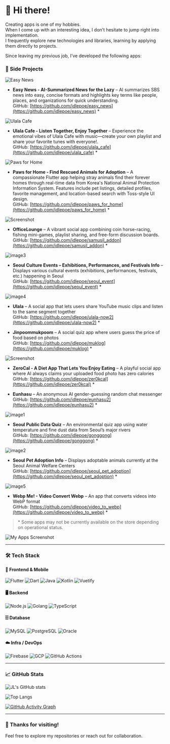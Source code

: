 # 👋 Hi there!

Creating apps is one of my hobbies.  
When I come up with an interesting idea, I don’t hesitate to jump right into implementation.  
I frequently explore new technologies and libraries, learning by applying them directly to projects.

Since leaving my previous job, I’ve developed the following apps:

### 📱 Side Projects

![Easy News](https://github.com/idlepoe/idlepoe/blob/main/0715111456227666.jpg?raw=true)
- **Easy News - AI-Summarized News for the Lazy** – AI summarizes SBS news into easy, concise formats and highlights key terms like people, places, and organizations for quick understanding.  
  GitHub: [https://github.com/idlepoe/easy_news](https://github.com/idlepoe/easy_news) *
  
![Ulala Cafe](https://github.com/idlepoe/idlepoe/blob/main/0706200936156720.jpg?raw=true)
- **Ulala Cafe - Listen Together, Enjoy Together** – Experience the emotional vibes of Ulala Cafe with music—create your own playlist and share your favorite tunes with everyone!.  
  GitHub: [https://github.com/idlepoe/ulala_cafe](https://github.com/idlepoe/ulala_cafe) *

![Paws for Home](https://github.com/idlepoe/idlepoe/blob/main/0708163300249569.jpg?raw=true)
- **Paws for Home - Find Rescued Animals for Adoption** – A compassionate Flutter app helping stray animals find their forever homes through real-time data from Korea's National Animal Protection Information System. Features include pet listings, detailed profiles, favorite management, and location-based search with Toss-style UI design.  
  GitHub: [https://github.com/idlepoe/paws_for_home](https://github.com/idlepoe/paws_for_home) *
  
![Screenshot](https://github.com/idlepoe/idlepoe/blob/main/062612493065799.jpg?raw=true)
- **OfficeLounge** – A vibrant social app combining coin horse-racing, fishing mini-games, playlist sharing, and free-form discussion boards.  
  GitHub: [https://github.com/idlepoe/samusil_addon](https://github.com/idlepoe/samusil_addon) *

![image3](https://github.com/idlepoe/idlepoe/blob/main/0628002630385000.jpg?raw=true)
- **Seoul Culture Events – Exhibitions, Performances, and Festivals Info** – Displays various cultural events (exhibitions, performances, festivals, etc.) happening in Seoul  
  GitHub: [https://github.com/idlepoe/seoul_event](https://github.com/idlepoe/seoul_event) *

![image4](https://github.com/idlepoe/idlepoe/blob/main/0619074355771630.jpg?raw=true)
- **Ulala** – A social app that lets users share YouTube music clips and listen to the same segment together  
  GitHub: [https://github.com/idlepoe/ulala-now2](https://github.com/idlepoe/ulala-now2) *

- **Jinpoommukpoom** – A social quiz app where users guess the price of food based on photos  
  GitHub: [https://github.com/idlepoe/muklog](https://github.com/idlepoe/muklog) *

![Screenshot](https://github.com/idlepoe/idlepoe/blob/main/0628020952288110.jpg?raw=true)
- **ZeroCal - A Diet App That Lets You Enjoy Eating** – A playful social app where AI always claims your uploaded food photo has zero calories  
  GitHub: [https://github.com/idlepoe/zer0kcal](https://github.com/idlepoe/zer0kcal) *

- **Eunhasu** – An anonymous AI gender-guessing random chat messenger  
  GitHub: [https://github.com/idlepoe/eunhasu2](https://github.com/idlepoe/eunhasu2) *

![image1](https://github.com/idlepoe/idlepoe/blob/main/0619074207796248.jpg?raw=true)
- **Seoul Public Data Quiz** – An environmental quiz app using water temperature and fine dust data from Seoul’s major rivers  
  GitHub: [https://github.com/idlepoe/gonggong](https://github.com/idlepoe/gonggong) *

![image2](https://github.com/idlepoe/idlepoe/blob/main/0619074251626233.jpg?raw=true)
- **Seoul Pet Adoption Info** – Displays adoptable animals currently at the Seoul Animal Welfare Centers  
  GitHub: [https://github.com/idlepoe/seoul_pet_adoption](https://github.com/idlepoe/seoul_pet_adoption) *

![image5](https://github.com/idlepoe/idlepoe/blob/main/0715202823453599.jpg?raw=true)
- **Webp Me! - Video Convert Webp** – An app that converts videos into WebP format  
  GitHub: [https://github.com/idlepoe/video_to_webp](https://github.com/idlepoe/video_to_webp) *

> \* Some apps may not be currently available on the store depending on operational status.

![My Apps Screenshot](https://github.com/idlepoe/idlepoe/blob/main/image.png?raw=true)

---

### 🛠 Tech Stack

#### 📱 Frontend & Mobile
![Flutter](https://img.shields.io/badge/Flutter-02569B?style=flat-square&logo=flutter&logoColor=white)
![Dart](https://img.shields.io/badge/Dart-0175C2?style=flat-square&logo=dart&logoColor=white)
![Java](https://img.shields.io/badge/Java-007396?style=flat-square&logo=java&logoColor=white)
![Kotlin](https://img.shields.io/badge/Kotlin-7F52FF?style=flat-square&logo=kotlin&logoColor=white)
![Vuetify](https://img.shields.io/badge/Vuetify-1867C0?style=flat-square&logo=vuetify&logoColor=white)

#### 🖥 Backend
![Node.js](https://img.shields.io/badge/Node.js-339933?style=flat-square&logo=nodedotjs&logoColor=white)
![Golang](https://img.shields.io/badge/Go-00ADD8?style=flat-square&logo=go&logoColor=white)
![TypeScript](https://img.shields.io/badge/TypeScript-3178C6?style=flat-square&logo=typescript&logoColor=white)

#### 🗄 Database
![MySQL](https://img.shields.io/badge/MySQL-4479A1?style=flat-square&logo=mysql&logoColor=white)
![PostgreSQL](https://img.shields.io/badge/PostgreSQL-4169E1?style=flat-square&logo=postgresql&logoColor=white)
![Oracle](https://img.shields.io/badge/OracleDB-F80000?style=flat-square&logo=oracle&logoColor=white)

#### ☁️ Infra / DevOps
![Firebase](https://img.shields.io/badge/Firebase-FFCA28?style=flat-square&logo=firebase&logoColor=black)
![GCP](https://img.shields.io/badge/Google_Cloud-4285F4?style=flat-square&logo=googlecloud&logoColor=white)
![GitHub Actions](https://img.shields.io/badge/GitHub_Actions-2088FF?style=flat-square&logo=githubactions&logoColor=white)

---

### 📈 GitHub Stats

![JL's GitHub stats](https://github-readme-stats.vercel.app/api?username=idlepoe&show_icons=true&theme=tokyonight)

![Top Langs](https://github-readme-stats.vercel.app/api/top-langs/?username=idlepoe&layout=compact&theme=tokyonight)

[![GitHub Activity Graph](https://github-readme-activity-graph.vercel.app/graph?username=idlepoe&theme=github-compact)](https://github.com/Ashutosh00710/github-readme-activity-graph)

---

### 🙌 Thanks for visiting!

Feel free to explore my repositories or reach out for collaboration.
